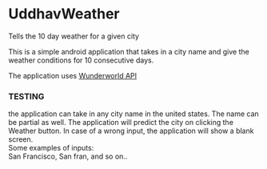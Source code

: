 # UddhavWeather
Tells the 10 day weather for a given city   
   
This is a simple android application that takes in a city name and give the weather conditions for 10 consecutive days.   
    
The application uses [Wunderworld API](https://www.wunderground.com/weather/api/d/docs)   

### TESTING   
the application can take in any city name in the united states. The name can be partial as well. The application will predict the city on clicking the Weather button. In case of a wrong input, the application will show a blank screen.   
Some examples of inputs:   
San Francisco, San fran, and so on..  


